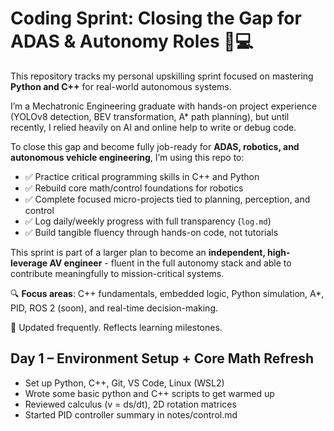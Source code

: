 # Coding Sprint: Closing the Gap for ADAS & Autonomy Roles 🚗💻

This repository tracks my personal upskilling sprint focused on mastering **Python and C++** for real-world autonomous systems.

I’m a Mechatronic Engineering graduate with hands-on project experience (YOLOv8 detection, BEV transformation, A* path planning), but until recently, I relied heavily on AI and online help to write or debug code.

To close this gap and become fully job-ready for **ADAS, robotics, and autonomous vehicle engineering**, I’m using this repo to:

- ✅ Practice critical programming skills in C++ and Python
- ✅ Rebuild core math/control foundations for robotics
- ✅ Complete focused micro-projects tied to planning, perception, and control
- ✅ Log daily/weekly progress with full transparency (`log.md`)
- ✅ Build tangible fluency through hands-on code, not tutorials

This sprint is part of a larger plan to become an **independent, high-leverage AV engineer** - fluent in the full autonomy stack and able to contribute meaningfully to mission-critical systems.

🔍 **Focus areas**: C++ fundamentals, embedded logic, Python simulation, A*, PID, ROS 2 (soon), and real-time decision-making.

📌 Updated frequently. Reflects learning milestones.

## Day 1 – Environment Setup + Core Math Refresh

- Set up Python, C++, Git, VS Code, Linux (WSL2)
- Wrote some basic python and C++ scripts to get warmed up
- Reviewed calculus (v = ds/dt), 2D rotation matrices
- Started PID controller summary in notes/control.md







